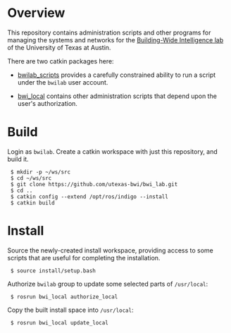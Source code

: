 Overview
========

This repository contains administration scripts and other programs for
managing the systems and networks for the
[Building-Wide Intelligence lab](http://www.cs.utexas.edu/~larg/bwi_web/)
of the University of Texas at Austin.

There are two catkin packages here:

 * [bwilab_scripts](https://github.com/utexas-bwi/bwi_lab/tree/master/bwilab_scripts)
   provides a carefully constrained ability to run a script under the
   ``bwilab`` user account.

 * [bwi_local](https://github.com/utexas-bwi/bwi_lab/tree/master/bwi_local)
   contains other administration scripts that depend upon the user's
   authorization.

Build
=====

Login as ``bwilab``. Create a catkin workspace with just this
repository, and build it.

```
 $ mkdir -p ~/ws/src
 $ cd ~/ws/src
 $ git clone https://github.com/utexas-bwi/bwi_lab.git
 $ cd ..
 $ catkin config --extend /opt/ros/indigo --install
 $ catkin build
```

Install
=======

Source the newly-created install workspace, providing access to some
scripts that are useful for completing the installation.
```
 $ source install/setup.bash
```

Authorize ``bwilab`` group to update some selected parts of
``/usr/local``:

```
 $ rosrun bwi_local authorize_local
```

Copy the built install space into ``/usr/local``:

```
 $ rosrun bwi_local update_local
```
